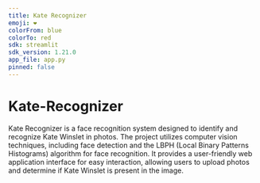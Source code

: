 ```yaml
---
title: Kate Recognizer
emoji: ❤️
colorFrom: blue
colorTo: red
sdk: streamlit
sdk_version: 1.21.0
app_file: app.py
pinned: false
---
```


# Kate-Recognizer
Kate Recognizer is a face recognition system designed to identify and recognize Kate Winslet in photos. The project utilizes computer vision techniques, including face detection and the LBPH (Local Binary Patterns Histograms) algorithm for face recognition. It provides a user-friendly web application interface for easy interaction, allowing users to upload photos and determine if Kate Winslet is present in the image.


